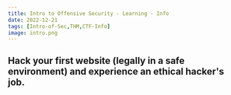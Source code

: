```yaml
---
title: Intro to Offensive Security - Learning - Info
date: 2022-12-21
tags: [Intro-of-Sec,THM,CTF-Info]
image: intro.png
---
```

Hack your first website (legally in a safe environment) and experience an ethical hacker's job.
---

